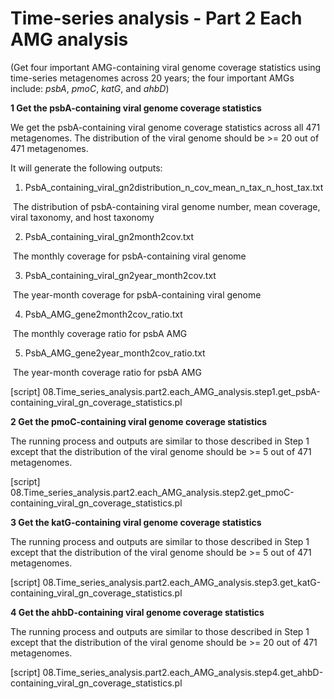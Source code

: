 # Time-series analysis - Part 2 Each AMG analysis

(Get four important AMG-containing viral genome coverage statistics using time-series metagenomes across 20 years; the four important AMGs include: *psbA*, *pmoC*, *katG*, and *ahbD*)

**1 Get the psbA-containing viral genome coverage statistics**

We get the psbA-containing viral genome coverage statistics across all 471 metagenomes. The distribution of the viral genome should be >= 20 out of 471 metagenomes.

It will generate the following outputs:

1) PsbA_containing_viral_gn2distribution_n_cov_mean_n_tax_n_host_tax.txt

​    The distribution of psbA-containing viral genome number, mean coverage, viral taxonomy, and host taxonomy

2) PsbA_containing_viral_gn2month2cov.txt

​    The monthly coverage for psbA-containing viral genome

3) PsbA_containing_viral_gn2year_month2cov.txt

​    The year-month coverage for psbA-containing viral genome

4) PsbA_AMG_gene2month2cov_ratio.txt

​    The monthly coverage ratio for psbA AMG 

5) PsbA_AMG_gene2year_month2cov_ratio.txt

​    The year-month coverage ratio for psbA AMG 

[script] 08.Time_series_analysis.part2.each_AMG_analysis.step1.get_psbA-containing_viral_gn_coverage_statistics.pl

**2 Get the pmoC-containing viral genome coverage statistics**

The running process and outputs are similar to those described in Step 1 except that the distribution of the viral genome should be >= 5 out of 471 metagenomes.

[script] 08.Time_series_analysis.part2.each_AMG_analysis.step2.get_pmoC-containing_viral_gn_coverage_statistics.pl

**3 Get the katG-containing viral genome coverage statistics**

The running process and outputs are similar to those described in Step 1 except that the distribution of the viral genome should be >= 5 out of 471 metagenomes.

[script] 08.Time_series_analysis.part2.each_AMG_analysis.step3.get_katG-containing_viral_gn_coverage_statistics.pl

**4 Get the ahbD-containing viral genome coverage statistics**

The running process and outputs are similar to those described in Step 1 except that the distribution of the viral genome should be >= 20 out of 471 metagenomes.

[script] 08.Time_series_analysis.part2.each_AMG_analysis.step4.get_ahbD-containing_viral_gn_coverage_statistics.pl

